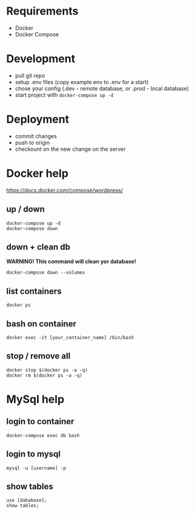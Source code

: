 # Requirements

- Docker
- Docker Compose

# Development

- pull git repo
- setup .env files (copy example.env to .env for a start)
- chose your config (.dev - remote database, or .prod - local database)
- start project with `docker-compose up -d`

# Deployment

- commit changes
- push to origin
- checkount on the new change on the server

# Docker help

https://docs.docker.com/compose/wordpress/

## up / down

```
docker-compose up -d
docker-compose down
```

## down + clean db
**WARNING! This command will clean yor database!**

```
docker-compose down --volumes
```

## list containers

```
docker ps
```
## bash on container

```
docker exec -it [your_container_name] /bin/bash
```

## stop / remove all

```
docker stop $(docker ps -a -q)
docker rm $(docker ps -a -q)
```

# MySql help

## login to container

```
docker-compose exec db bash
```

## login to mysql

```
mysql -u [username] -p
```

## show tables

```
use [dababase];
show tables;
```
